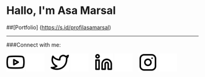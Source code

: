# Hallo, I'm Asa Marsal
##[Portfolio] (https://s.id/profilasamarsal)
<br />

---
###Connect with me:

[![website](./img/youtube-light.svg)](https://www.youtube.com/channel/UClqybM4UxI5B6KBkp7Xqu2g#gh-light-mode-only)
[![website](./img/youtube-dark.svg)](https://www.youtube.com/channel/UClqybM4UxI5B6KBkp7Xqu2g#gh-dark-mode-only)
&nbsp;&nbsp;
[![website](./img/twitter-light.svg)](https://twitter.com/asamarsal#gh-light-mode-only)
[![website](./img/twitter-dark.svg)](https://twitter.com/asamarsal#gh-dark-mode-only)
&nbsp;&nbsp;
[![website](./img/linkedin-light.svg)](https://www.linkedin.com/in/asamarsal#gh-light-mode-only)
[![website](./img/linkedin-dark.svg)](https://www.linkedin.com/in/asamarsal#gh-dark-mode-only)
&nbsp;&nbsp;
[![website](./img/instagram-light.svg)](https://instagram.com/asamarsal#gh-light-mode-only)
[![website](./img/instagram-dark.svg)](https://instagram.com/asamarsal#gh-dark-mode-only)
